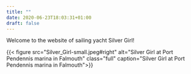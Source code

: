 ```yaml
---
title: ""
date: 2020-06-23T18:03:31+01:00
draft: false
---
```


Welcome to the website of sailing yacht Silver Girl!

{{< figure src="Silver_Girl-small.jpeg#right" alt="Silver Girl at Port Pendennis marina in Falmouth" class="full" caption="Silver Girl at Port Pendennis marina in Falmouth">}}
